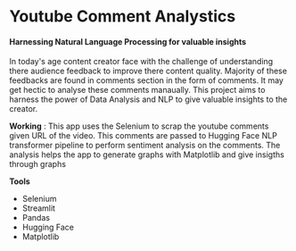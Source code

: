 # Youtube Comment Analystics
#### Harnessing Natural Language Processing for valuable insights

In today's age content creator face with the challenge of understanding there audience 
feedback to improve there content quality. Majority of these 
feedbacks are found in comments section in the form of comments. It may get hectic to analyse these comments manaually.
This project aims to harness the power of Data Analysis and NLP to give valuable insights to the creator.


**Working** : This app uses the Selenium to scrap the youtube comments given URL of the video. This comments are passed to Hugging Face NLP transformer pipeline to perform sentiment analysis on the comments. The analysis helps the app to generate graphs with Matplotlib and give insigths through graphs

**Tools**
- Selenium
- Streamlit
- Pandas
- Hugging Face
- Matplotlib
